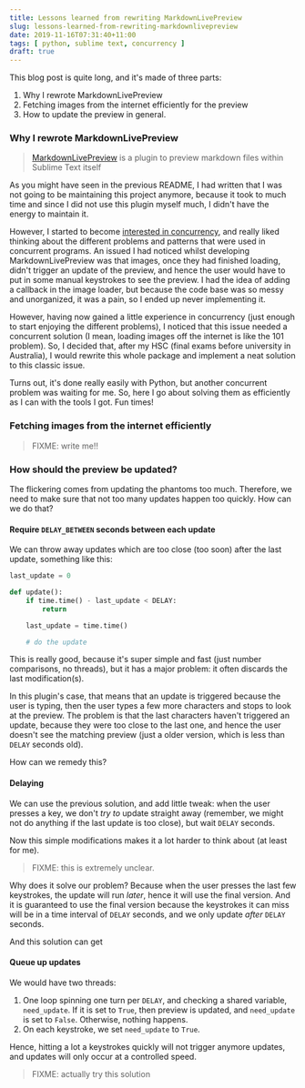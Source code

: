 ```yaml
---
title: Lessons learned from rewriting MarkdownLivePreview
slug: lessons-learned-from-rewriting-markdownlivepreview
date: 2019-11-16T07:31:40+11:00
tags: [ python, sublime text, concurrency ]
draft: true
---
```


This blog post is quite long, and it's made of three parts:

1. Why I rewrote MarkdownLivePreview
2. Fetching images from the internet efficiently for the preview
3. How to update the preview in general.

### Why I rewrote MarkdownLivePreview

> [MarkdownLivePreview][github] is a plugin to preview markdown files within
> Sublime Text itself

As you might have seen in the previous README, I had written that I was not
going to be maintaining this project anymore, because it took to much time and
since I did not use this plugin myself much, I didn't have the energy to
maintain it.

However, I started to become [interested in concurrency][nine43], and really
liked thinking about the different problems and patterns that were used in
concurrent programs. An issued I had noticed whilst developing
MarkdownLivePreview was that images, once they had finished loading, didn't
trigger an update of the preview, and hence the user would have to put in some
manual keystrokes to see the preview. I had the idea of adding a callback in
the image loader, but because the code base was so messy and unorganized, it
was a pain, so I ended up never implementing it.

However, having now gained a little experience in concurrency (just enough to
start enjoying the different problems), I noticed that this issue needed a
concurrent solution (I mean, loading images off the internet is like the 101
problem). So, I decided that, after my HSC (final exams before university in
Australia), I would rewrite this whole package and implement a neat solution to
this classic issue.

Turns out, it's done really easily with Python, but another concurrent problem
was waiting for me. So, here I go about solving them as efficiently as I can
with the tools I got. Fun times!

### Fetching images from the internet efficiently

> FIXME: write me!!

### How should the preview be updated?

The flickering comes from updating the phantoms too much. Therefore, we need to
make sure that not too many updates happen too quickly. How can we do that?

#### Require `DELAY_BETWEEN` seconds between each update

We can throw away updates which are too close (too soon) after the last update,
something like this:


```python
last_update = 0

def update():
	if time.time() - last_update < DELAY:
		return

	last_update = time.time()

	# do the update
```

This is really good, because it's super simple and fast (just number
comparisons, no threads), but it has a major problem: it often discards the last
modification(s).

In this plugin's case, that means that an update is triggered because the user
is typing, then the user types a few more characters and stops to look at the
preview. The problem is that the last characters haven't triggered an update,
because they were too close to the last one, and hence the user doesn't see the
matching preview (just a older version, which is less than `DELAY` seconds old).

How can we remedy this?

#### Delaying

We can use the previous solution, and add little tweak: when the user presses
a key, we don't *try to* update straight away (remember, we might not do
anything if the last update is too close), but wait `DELAY` seconds.

Now this simple modifications makes it a lot harder to think about (at least for
me).

> FIXME: this is extremely unclear.

Why does it solve our problem? Because when the user presses the last few
keystrokes, the update will run *later*, hence it will use the final version.
And it is guaranteed to use the final version because the keystrokes it can
miss will be in a time interval of `DELAY` seconds, and we only update *after*
`DELAY` seconds.

And this solution can get

#### Queue up updates

We would have two threads:

1. One loop spinning one turn per `DELAY`, and checking a shared variable,
   `need_update`. If it is set to `True`, then preview is updated, and
   `need_update` is set to `False`. Otherwise, nothing happens.
2. On each keystroke, we set `need_update` to `True`.

Hence, hitting a lot a keystrokes quickly will not trigger anymore updates,
and updates will only occur at a controlled speed.

> FIXME: actually try this solution

[github]: https://github.com/math2001/MarkdownLivePreview
[nine43]: https://github.com/math2001/nine43
